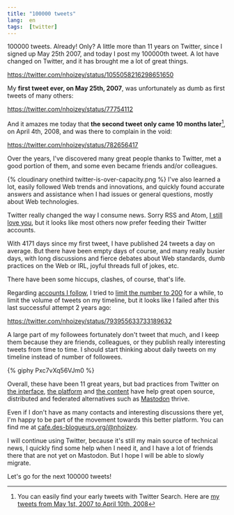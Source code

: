 ```yaml
---
title: "100000 tweets"
lang:  en
tags:  [twitter]
---
```


100000 tweets. Already! Only? A little more than 11 years on Twitter, since I signed up May 25th 2007, and today I post my 100000th tweet. A lot have changed on Twitter, and it has brought me a lot of great things.

https://twitter.com/nhoizey/status/1055058216298651650

My **first tweet ever, on May 25th, 2007**, was unfortunately as dumb as first tweets of many others:

https://twitter.com/nhoizey/status/77754112

And it amazes me today that **the second tweet only came 10 months later**[^search], on April 4th, 2008, and was there to complain in the void:

https://twitter.com/nhoizey/status/782656417

[^search]: You can easily find your early tweets with Twitter Search. Here are [my tweets from May 1st, 2007 to April 10th, 2008](https://twitter.com/search?q=from%3Anhoizey%20since%3A2007-05-01%20until%3A2008-04-10&src=typed_query&f=live)

Over the years, I've discovered many great people thanks to Twitter, met a good portion of them, and some even became friends and/or colleagues.

{% cloudinary onethird twitter-is-over-capacity.png %}
I've also learned a lot, easily followed Web trends and innovations, and quickly found accurate answers and assistance when I had issues or general questions, mostly about Web technologies.

Twitter really changed the way I consume news. Sorry RSS and Atom, [I still love you](https://nicolas-hoizey.com/atom.xml), but it looks like most others now prefer feeding their Twitter accounts.

With 4171 days since my first tweet, I have published 24 tweets a day on average. But there have been empty days of course, and many really busier days, with long discussions and fierce debates about Web standards, dumb practices on the Web or IRL, joyful threads full of jokes, etc.

There have been some hiccups, clashes, of course, that's life.

Regarding [accounts I follow](https://twitter.com/nhoizey/following), I tried to [limit the number to 200](https://twitter.com/search?q=from%3Anhoizey%20%23keepItTo200&src=typed_query&f=live) for a while, to limit the volume of tweets on my timeline, but it looks like I failed after this last successful attempt 2 years ago:

https://twitter.com/nhoizey/status/793955633733189632

A large part of my followees fortunately don't tweet that much, and I keep them because they are friends, colleagues, or they publish really interesting tweets from time to time. I should start thinking about daily tweets on my timeline instead of number of followees.

{% giphy Pxc7vXq56VJm0 %}

Overall, these have been 11 great years, but bad practices from Twitter on [the interface](https://www.vox.com/culture/2018/9/20/17876098/twitter-chronological-timeline-back-finally), [the platform](http://apps-of-a-feather.com/) and [the content](https://www.fastcompany.com/40547818/did-we-create-this-monster-how-twitter-turned-toxic) have help great open source, distributed and federated alternatives such as [Mastodon](https://en.wikipedia.org/wiki/Mastodon_(software)) thrive.

Even if I don't have as many contacts and interesting discussions there yet, I'm happy to be part of the movement towards this better platform. You can find me at [cafe.des-blogueurs.org/@nhoizey](https://cafe.des-blogueurs.org/@nhoizey).

I will continue using Twitter, because it's still my main source of technical news, I quickly find some help when I need it, and I have a lot of friends there that are not yet on Mastodon. But I hope I will be able to slowly migrate.

Let's go for the next 100000 tweets!
